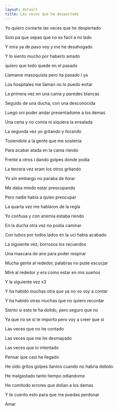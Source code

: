 ```yaml
---
layout: default
title: Las veces que he despertado
---
```



Yo quiero contarte las veces que he despertado

Solo pa que sepas que no es facil a mi lado

Y mira ya de paso voy y me he desahogado

Y lo siento mucho por haberlo amado

quiero que todo quede en el pasado

Llamame masoquista pero ha pasado i ya

Los hospitales me llaman no lo puedo evitar

La primera vez en una cama y paredes blancas

Seguido de una ducha, con una desconocida

Luego sni poder andar presentadome a los demas

Una cena y no comia ni siquiera la ensalada

La segunda vez yo gritando y llorando

Tosiendole a la gente que me sostenía

Para acabar atada en la cama riendo

Frente a otros i dando golpes donde podia

La tercera vez eram los otros gritando

Yo sin embargo no paraba de llorar

Me daba miedo estar preocupando

Pero nadie habia a quien preocupar

La quarta vez me hablaron de la regla

Yo confusa y con anemia estaba riendo

En la ducha otra vez no podia caminar

Con tubos por todos lados en la uci habia acabado

La siguiente vez, borrosos los recuerdos

Una mascara de aire para poder respirar

Mucha gente al rededor, palabras no pude escucjar

Miré al rededor y era como estar en mis sueños

Y la siguiente vez x3

Y ha habido muchas otra que ya no vo voy a contar

Y ha habido otras muchas que no quiero recordar

Siento si esto te ha dolido, pero seguro que no

Ya que no se si te importo pero voy a creer que si

Las veces que no he contado

Las veces que me he desmayado

Las veces que lo intentado

Pensar que casi he llegado

He oido gritos golpes llantos cuando no habria debido

He malgastado tanto tiempo odiandome

He comitodo errores que dolian a los demas

Y te cuento esto para que me puedas perdonar

Amar
